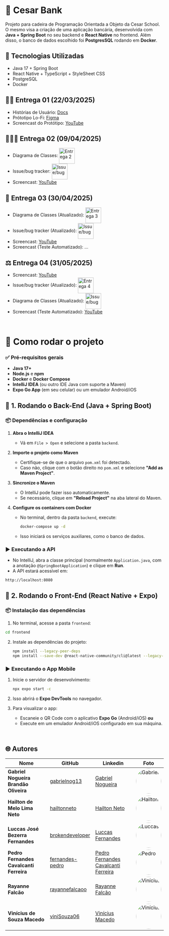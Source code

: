 # 📒 Cesar Bank

Projeto para cadeira de Programação Orientada a Objeto da Cesar School. O mesmo visa a criação de uma aplicação bancária, desenvolvida com **Java + Spring Boot** no seu backend e **React Native** no frontend. Além disso, o banco de dados escolhido foi **PostgresSQL** rodando em **Docker**.

## 🚀 Tecnologias Utilizadas
- Java 17 + Spring Boot
- React Native + TypeScript + StyleSheet CSS 
- PostgreSQL 
- Docker 

## ✍🏻 Entrega 01 (22/03/2025)

- Histórias de Usuário: [Docs](https://docs.google.com/document/d/1LPuNzA818wmWqfB-BqDbfuLC_J_DybOAsH4cZ6EV2io/edit?usp=sharing)
- Prótotipo Lo-Fi: [Figma](https://www.figma.com/design/lzPT31RB0w2aoAeWWl14mn/Untitled?node-id=0-1&m=dev&t=9cF5jMYkNecUnVDZ-1)
- Screencast do Protótipo: [YouTube](https://youtu.be/MXjEJrIXQXo)

## 🏋🏻‍♀️ Entrega 02 (09/04/2025)

- Diagrama de Classes: <img align="center" height="50px" width="50px" alt="Entrega 2" src="https://github.com/user-attachments/assets/77740b19-7e0d-426a-8cbb-2222c850886e"/>
- Issue/bug tracker: <img align="center" height="50px" width="50px" alt="Issue/bug" src="https://github.com/user-attachments/assets/d53ad68c-ecb2-4373-b727-e5f9592b5eff"/>
- Screencast: [YouTube](https://youtu.be/9nJGwfglaHM)

## 📱 Entrega 03 (30/04/2025)

- Diagrama de Classes (Atualizado): <img align="center" height="50px" width="50px" alt="Entrega 3" src="https://github.com/user-attachments/assets/5b2090cf-d58d-4f12-9603-1650177e71e5"/>
- Issue/bug tracker (Atualizado): <img align="center" height="50px" width="50px" alt="Issue/bug" src="https://github.com/user-attachments/assets/7f84fbf1-dfd9-48dc-a3e4-d9f0bf029171"/>
- Screencast: [YouTube](https://youtube.com/shorts/N4QBy2_saGA)
- Screencast (Teste Automatizado): ...

## ⚖️​ Entrega 04 (31/05/2025)

- Screencast: [YouTube]()
- Issue/bug tracker (Atualizado): <img align="center" height="50px" width="50px" alt="Entrega 4" src="https://github.com/user-attachments/assets/6b5c7f8b-7dce-4613-9ea0-25aeed021f8d"/>
- Diagrama de Classes (Atualizado): <img align="center" height="50px" width="50px" alt="Issue/bug" src="https://github.com/user-attachments/assets/8285d5f6-6261-45ee-bb79-094fd5782c05"/>
- Screencast (Teste Automatizado): [YouTube]()

<br>

# 🚀 Como rodar o projeto

### ✅ Pré-requisitos gerais

- **Java 17+**
- **Node.js** e **npm**
- **Docker** e **Docker Compose**
- **IntelliJ IDEA** (ou outro IDE Java com suporte a Maven)
- **Expo Go App** (em seu celular) ou um emulador Android/iOS

## 🔧 1. Rodando o Back-End (Java + Spring Boot)

### 📦 Dependências e configuração

1. **Abra o IntelliJ IDEA**
   - Vá em `File > Open` e selecione a pasta `backend`.

2. **Importe o projeto como Maven**
   - Certifique-se de que o arquivo `pom.xml` foi detectado.
   - Caso não, clique com o botão direito no `pom.xml` e selecione **"Add as Maven Project"**.

3. **Sincronize o Maven**
   - O IntelliJ pode fazer isso automaticamente.
   - Se necessário, clique em **"Reload Project"** na aba lateral do Maven.

4. **Configure os containers com Docker**
   - No terminal, dentro da pasta `backend`, execute:

     ```bash
     docker-compose up -d
     ```

   - Isso iniciará os serviços auxiliares, como o banco de dados.

### ▶️ Executando a API

- No IntelliJ, abra a classe principal (normalmente `Application.java`, com a anotação `@SpringBootApplication`) e clique em **Run**.
- A API estará acessível em:

```
http://localhost:8080
```

## 📱 2. Rodando o Front-End (React Native + Expo)

### 📦 Instalação das dependências

1. No terminal, acesse a pasta `frontend`:

 ```bash
 cd frontend
````

2. Instale as dependências do projeto:

   ```bash
   npm install --legacy-peer-deps
   npm install --save-dev @react-native-community/cli@latest --legacy-peer-deps
   ```

### ▶️ Executando o App Mobile

1. Inicie o servidor de desenvolvimento:

   ```bash
   npx expo start -c
   ```

2. Isso abrirá o **Expo DevTools** no navegador.

3. Para visualizar o app:

   * Escaneie o QR Code com o aplicativo **Expo Go** (Android/iOS) **ou**
   * Execute em um emulador Android/iOS configurado em sua máquina.

<br>

## 🌐 Autores

| Nome | GitHub | Linkedin | Foto |
|------|--------|----------|------|
| **Gabriel Nogueira Brandão Oliveira** | [gabrielnog13](https://github.com/gabrielnog13) | [Gabriel Nogueira](https://www.linkedin.com/in/gabrielnog13/) | <img style="border-radius: 50%" src="https://github.com/user-attachments/assets/697af017-6dfe-43eb-80bc-c275c3e27c87" width="80px;" alt="Gabriel"/> |
| **Hailton de Melo Lima Neto** | [hailtonneto](https://github.com/hailtonneto) | [Hailton Neto](https://www.linkedin.com/in/hailton-neto-2a81a1196/) | <img style="border-radius: 50%" src="https://avatars.githubusercontent.com/u/130097508?v=4" width="80px;" alt="Hailton"/> |
| **Luccas José Bezerra Fernandes** | [brokendeveloper](https://github.com/brokendeveloper) | [Luccas Fernandes](https://www.linkedin.com/in/luccas-fernandes-07a283239/) | <img style="border-radius: 50%" src="https://github.com/user-attachments/assets/a70ef660-ca80-4ee2-b52b-839a85b65863" width="80px;" alt="Luccas"/> |
| **Pedro Fernandes Cavalcanti Ferreira** | [fernandes-pedro](https://github.com/fernandes-pedro) | [Pedro Fernandes Cavalcanti Ferreira](https://www.linkedin.com/in/pedro-fernandes-cavalcanti-ferreira-621591241/) | <img style="border-radius: 50%" src="https://avatars.githubusercontent.com/u/180231483?v=4" width="80px;" alt="Pedro"/> |
| **Rayanne Falcão** | [rayannefalcaoo](https://github.com/rayannefalcaoo) | [Rayanne Falcão](https://www.linkedin.com/in/rayanne-falc%C3%A3o-1415b1270/) | <img style="border-radius: 50%" src="https://github.com/user-attachments/assets/3539371e-78bd-4184-8924-0eeb40d6d761" width="80px;" alt="Vinícius"/> |
| **Vinícius de Souza Macedo** | [viniSouza06](https://github.com/viniSouza06) | [Vinícius Macedo](https://www.linkedin.com/in/vinicius-macedo-8a5873300/) | <img style="border-radius: 50%" src="https://github.com/user-attachments/assets/8bfa89eb-dda1-40e2-a611-7810fb55c169" width="80px;" alt="Vinícius"/> |
